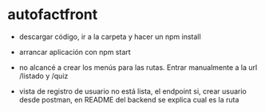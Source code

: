 # autofactfront

- descargar código, ir a la carpeta y hacer un npm install
- arrancar aplicación con npm start

- no alcancé a crear los menús para las rutas. Entrar manualmente a la url /listado y /quiz 
- vista de registro de usuario no está lista, el endpoint si, crear usuario desde postman, en README del backend se explica cual es la ruta
